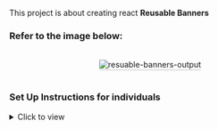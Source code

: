 This project is about creating react **Reusable Banners** 

### Refer to the image below:

<br/>
<div style="text-align: center;">
<img src="https://assets.ccbp.in/frontend/content/react-js/resuable-banners-lg-output.png" alt="resuable-banners-output" style="max-width:70%;box-shadow:0 2.8px 2.2px rgba(0, 0, 0, 0.12)">
</div>
<br/>



### Set Up Instructions for individuals

<details>
<summary>Click to view</summary>

- Download dependencies by running `npm install`
- Start up the app using `npm start`
</details>

